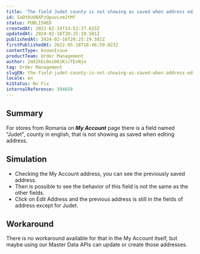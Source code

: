 ```yaml
---
title: 'The field Judet county is not showing as saved when address editing on Romania my account.'
id: 5aOtbUdNXPzOpuvLnmJtMf
status: PUBLISHED
createdAt: 2022-02-24T14:52:37.615Z
updatedAt: 2024-02-16T20:25:19.581Z
publishedAt: 2024-02-16T20:25:19.581Z
firstPublishedAt: 2022-05-18T18:46:59.023Z
contentType: knownIssue
productTeam: Order Management
author: 2mXZkbi0oi061KicTExNjo
tag: Order Management
slugEN: the-field-judet-county-is-not-showing-as-saved-when-address-editing-on-romania-my-account
locale: en
kiStatus: No Fix
internalReference: 394658
---
```


## Summary


For stores from Romania on _**My Account**_ page there is a field named "Judet", county in english, that is not showing as saved when editing address.


##

## Simulation



- Checking the My Account address, you can see the previously saved address.
- Then is possible to see the behavior of this field is not the same as the other fields.
- Click on Edit Address and the previous address is still in the fields of address except for Judet.


##

## Workaround


There is no workaround available for that in the My Account itself, but maybe using our Master Data APIs can update or create those addresses.





